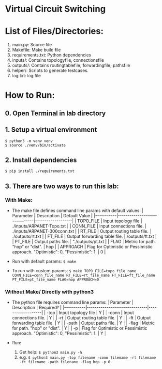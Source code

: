 # Virtual Circuit Switching

# List of Files/Directories:
1. main.py: Source file 
2. Makefile: Make build file
3. requirements.txt: Python dependencies 
4. inputs/: Contains topologyfile, connectionsfile
5. outputs/: Contains routingtablefile, forwardingfile, pathsfile
6. helper/: Scripts to generate testcases.
7. log.txt: log file

# How to Run:

## 0. Open Terminal in lab directory

## 1. Setup a virtual environment 
 ```
 $ python3 -m venv venv
 $ source ./venv/bin/activate
 ```
## 2. Install dependencies
 ```
 $ pip install ./requirements.txt
 ```
## 3. There are two ways to run this lab:
### With Make:

* The make file defines command line params with default values:
    | Parameter | Description                   | Default Value     |
    |-----------|-------------------------------|-------------------|
    | TOPO_FILE | Input topology file           | ./inputs/ARPANET-Topo.txt |
    | CONN_FILE | Input connections file.       | ./inputs/ARPANET-300conn.txt |
    | RT_FILE   | Output routing table file.    | ./outputs/rt.txt  |
    | FT_FILE   | Output forwarding table file. |./outputs/ft.txt   |
    | PT_FILE   | Output paths file.            | "./outputs/pt.txt |
    | FLAG      | Metric for path. "hop" or "dist". | hop           |
    | APPROACH  | Flag for Optimistic or Pessimistic approach. "Optimistic": 0, "Pessimistic": 1. | 0 |
        
* Run with default params: ```$ make```

* To run with custom params: ```$ make TOPO_FILE=topo_file_name CONN_FILE=conn_file_name RT_FILE=rt_file_name FT_FILE=ft_file_name PT_FILE=pt_file_name FLAG=hop APPROACH=0```
            
### Without Make/ Directly with python3

* The python file requires command line params:
    | Parameter | Description                   | Required?         |
    |-----------|-------------------------------|-------------------|
    | -top      | Input topology file               | Y             |
    | -conn     | Input connections file.           | Y             |
    | -rt       | Output routing table file.        | Y             |
    | -ft       | Output forwarding table file.     | Y             |
    | -path     | Output paths file.                | Y             |
    | -flag     | Metric for path. "hop" or "dist". | Y             |
    | -p        | Flag for Optimistic or Pessimistic approach. "Optimistic": 0, "Pessimistic": 1. | Y |

* Run:
    1. Get help: ```$ python3 main.py -h```
    2. e.g. ```$ python3 main.py -top filename -conn filename -rt filename -ft filename -path filename -flag hop -p 0```